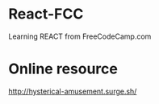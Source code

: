 # React-FCC
Learning REACT from FreeCodeCamp.com

# Online resource
http://hysterical-amusement.surge.sh/
